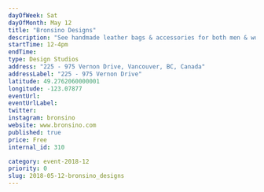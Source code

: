 ```yaml
---
dayOfWeek: Sat
dayOfMonth: May 12
title: "Bronsino Designs"
description: "See handmade leather bags & accessories for both men & women using both new & upcycled leathers. <br> <br> We'll guide you through our upcycling process & how we turn old leather garments into new products. Bags & accessories from our spring/summer 2018 collection on display."
startTime: 12-4pm
endTime: 
type: Design Studios
address: "225 - 975 Vernon Drive, Vancouver, BC, Canada"
addressLabel: "225 - 975 Vernon Drive"
latitude: 49.2762060000001
longitude: -123.07877
eventUrl: 
eventUrlLabel: 
twitter: 
instagram: bronsino
website: www.bronsino.com
published: true
price: Free
internal_id: 310

category: event-2018-12
priority: 0
slug: 2018-05-12-bronsino_designs
---
```

